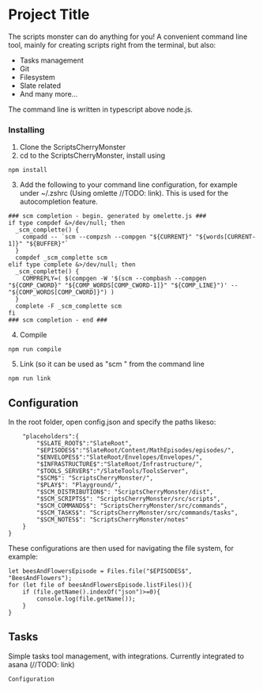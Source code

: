 # Project Title

The scripts monster can do anything for you!
A convenient command line tool, mainly for creating scripts right from the terminal, but also:
* Tasks management
* Git
* Filesystem
* Slate related
* And many more...

The command line is written in typescript above node.js.

### Installing

1. Clone the ScriptsCherryMonster
2. cd to the ScriptsCherryMonster, install using

```
npm install
```

3. Add the following to your command line configuration, for example under ~/.zshrc (Using omlette //TODO: link).
This is used for the autocompletion feature.

```
### scm completion - begin. generated by omelette.js ###
if type compdef &>/dev/null; then
  _scm_complette() {
    compadd -- `scm --compzsh --compgen "${CURRENT}" "${words[CURRENT-1]}" "${BUFFER}"`
  }
  compdef _scm_complette scm
elif type complete &>/dev/null; then
  _scm_complette() {
    COMPREPLY=( $(compgen -W '$(scm --compbash --compgen "${COMP_CWORD}" "${COMP_WORDS[COMP_CWORD-1]}" "${COMP_LINE}")' -- "${COMP_WORDS[COMP_CWORD]}") )
  }
  complete -F _scm_complette scm
fi
### scm completion - end ###
```

4. Compile
```
npm run compile
```

5. Link (so it can be used as "scm <command> <params>" from the command line
```
npm run link
```


## Configuration
In the root folder, open config.json and specify the paths likeso:

```
	"placeholders":{
		"$SLATE_ROOT$":"SlateRoot",
		"$EPISODES$":"SlateRoot/Content/MathEpisodes/episodes/",
		"$ENVELOPES$":"SlateRoot/Envelopes/Envelopes/",
		"$INFRASTRUCTURE$":"SlateRoot/Infrastructure/",
		"$TOOLS_SERVER$":"/SlateTools/ToolsServer",
		"$SCM$": "ScriptsCherryMonster/",
		"$PLAY$": "Playground/",
		"$SCM_DISTRIBUTION$": "ScriptsCherryMonster/dist",
		"$SCM_SCRIPTS$": "ScriptsCherryMonster/src/scripts",
		"$SCM_COMMANDS$": "ScriptsCherryMonster/src/commands",
		"$SCM_TASKS$": "ScriptsCherryMonster/src/commands/tasks",
		"$SCM_NOTES$": "ScriptsCherryMonster/notes"
	}
}
```

These configurations are then used for navigating the file system, for example:
```
let beesAndFlowersEpisode = Files.file("$EPISODES$", "BeesAndFlowers");
for (let file of beesAndFlowersEpisode.listFiles()){
    if (file.getName().indexOf("json")>=0){
        console.log(file.getName());
    }
}
```

## Tasks
Simple tasks tool management, with integrations. Currently integrated to asana (//TODO: link)

```
Configuration
```